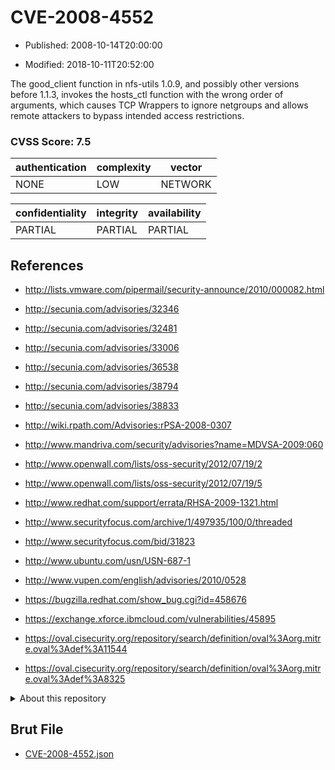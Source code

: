 # CVE-2008-4552

- Published: 2008-10-14T20:00:00

- Modified: 2018-10-11T20:52:00

The good_client function in nfs-utils 1.0.9, and possibly other versions before 1.1.3, invokes the hosts_ctl function with the wrong order of arguments, which causes TCP Wrappers to ignore netgroups and allows remote attackers to bypass intended access restrictions.

### CVSS Score: **7.5**

| authentication | complexity | vector |
| --- | --- | --- |
| NONE | LOW | NETWORK |

| confidentiality | integrity | availability |
| --- | --- | --- |
| PARTIAL | PARTIAL | PARTIAL |

## References

* http://lists.vmware.com/pipermail/security-announce/2010/000082.html

* http://secunia.com/advisories/32346

* http://secunia.com/advisories/32481

* http://secunia.com/advisories/33006

* http://secunia.com/advisories/36538

* http://secunia.com/advisories/38794

* http://secunia.com/advisories/38833

* http://wiki.rpath.com/Advisories:rPSA-2008-0307

* http://www.mandriva.com/security/advisories?name=MDVSA-2009:060

* http://www.openwall.com/lists/oss-security/2012/07/19/2

* http://www.openwall.com/lists/oss-security/2012/07/19/5

* http://www.redhat.com/support/errata/RHSA-2009-1321.html

* http://www.securityfocus.com/archive/1/497935/100/0/threaded

* http://www.securityfocus.com/bid/31823

* http://www.ubuntu.com/usn/USN-687-1

* http://www.vupen.com/english/advisories/2010/0528

* https://bugzilla.redhat.com/show_bug.cgi?id=458676

* https://exchange.xforce.ibmcloud.com/vulnerabilities/45895

* https://oval.cisecurity.org/repository/search/definition/oval%3Aorg.mitre.oval%3Adef%3A11544

* https://oval.cisecurity.org/repository/search/definition/oval%3Aorg.mitre.oval%3Adef%3A8325

<details>
<summary>About this repository</summary> 

  This repository is part of the project [Live Hack CVE](https://github.com/Live-Hack-CVE). Main website can be found [www.live-hack.org](https://www.live-hack.org) 
  
  Made by [Sn0wAlice](https://github.com/Sn0wAlice) for the people that care about security and need to have a feed of the latest CVEs. Hope you enjoy it, don't forget to star the repo and follow me on [Twitter](https://twitter.com/Sn0wAlice) and [Github](https://github.com/Sn0wAlice). And that is my [personnal website](https://www.alice-snow.me/)

  - [Home Page](https://github.com/Live-Hack-CVE)
  - [Framework](https://github.com/Live-Hack-CVE/cve-framework)
  - [CVE database](https://github.com/Live-Hack-CVE/full_database)
  - [Changelog](https://github.com/Live-Hack-CVE/Changelog)
</details>

## Brut File

* [CVE-2008-4552.json](https://raw.githubusercontent.com/Live-Hack-CVE/full_database/main/cves/2008/CVE-2008-4552.json)

